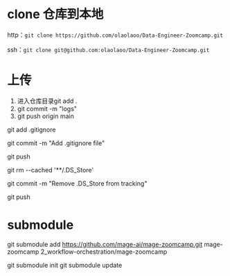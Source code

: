 # clone 仓库到本地

http：` git clone https://github.com/olaolaoo/Data-Engineer-Zoomcamp.git `

ssh：` git clone git@github.com:olaolaoo/Data-Engineer-Zoomcamp.git `

# 上传

1. 进入仓库目录git add .
2. git commit  -m "logs"
3. git push origin main



git add .gitignore 

git commit -m "Add .gitignore file" 

git push



git rm --cached '**/.DS_Store'

git commit -m "Remove .DS_Store  from tracking"

git push

# submodule

git submodule add https://github.com/mage-ai/mage-zoomcamp.git mage-zoomcamp 2_workflow-orchestration/mage-zoomcamp

git submodule init
git submodule update
